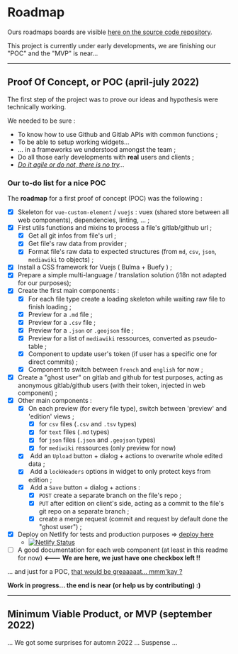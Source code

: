 
# Roadmap

Ours roadmaps boards are visible [here on the source code repository](https://gitlab.com/multi-coop/gitribute/-/boards/4084563).

This project is currently under early developments, we are finishing our "POC" and the "MVP" is near...

---

## Proof Of Concept, or POC (april-july 2022)

The first step of the project was to prove our ideas and hypothesis were technically working.

We needed to be sure :

- To know how to use Github and Gitlab APIs with common functions ;
- To be able to setup working widgets...
- ... in a frameworks we understood amongst the team ;
- Do all those early developments with **real** users and clients ;
- _[Do it agile or do not, there is no try](https://www.youtube.com/watch?v=BQ4yd2W50No)..._

### Our to-do list for a nice POC

The **roadmap** for a first proof of concept (POC) was the following :

- [x] Skeleton for `vue-custom-element` / `vuejs` : vuex (shared store between all web components), dependencies, linting, ... ;
- [x] First utils functions and mixins to process a file's gitlab/github url ;
  - [x] Get all git infos from file's url ;
  - [x] Get file's raw data from provider ;
  - [x] Format file's raw data to expected structures (from `md`, `csv`, `json`, `mediawiki` to objects) ;
- [x] Install a CSS framework for Vuejs ( Bulma + Buefy ) ;
- [x] Prepare a simple multi-language / translation solution (i18n not adapted for our purposes);
- [x] Create the first main components :
  - [x] For each file type create a loading skeleton while waiting raw file to finish loading ;
  - [x] Preview for a `.md` file ;
  - [x] Preview for a `.csv` file ;
  - [x] Preview for a `.json` or `.geojson` file ;
  - [x] Preview for a list of `mediawiki` ressources, converted as pseudo-table ;
  - [x] Component to update user's token (if user has a specific one for direct commits) ;
  - [x] Component to switch between `french` and `english` for now ;
- [x] Create a "ghost user" on gitlab and github for test purposes, acting as anonymous gitlab/github users (with their token, injected in web component) ;
- [x] Other main components :
  - [x] On each preview (for every file type), switch between 'preview' and 'edition' views ;
    - [x] for `csv` files (`.csv` and `.tsv` types)
    - [x] for `text` files (`.md` types)
    - [x] for `json` files (`.json` and `.geojson` types)
    - [x] for `mediwiki` ressources (only preview for now)
  - [x]  Add an `Upload` button + dialog + actions to overwrite whole edited data ;
  - [x]  Add a `lockHeaders` options in widget to only protect keys from edition ;
  - [x]  Add a `Save` button + dialog + actions :
    - [x] `POST` create a separate branch on the file's repo ;
    - [x] `PUT` after edition on client's side, acting as a commit to the file's git repo on a separate branch ;
    - [x] create a merge request (commit and request by default done the "ghost user") ; 
- [x] Deploy on Netlify for tests and production purposes => [deploy here](https://gitribute.multi.coop/)
  - [![Netlify Status](https://api.netlify.com/api/v1/badges/1cd66edf-3b08-43db-bd21-6490377bb24a/deploy-status)](https://app.netlify.com/sites/multi-gitribute/deploys)
- [ ] A good documentation for each web component (at least in this readme for now) **<--- We are here, we just have one checkbox left !!**

... and just for a POC, [that would be greaaaaat... mmm'kay ?](https://www.youtube.com/watch?v=JFRa7Ovym8s&ab_channel=IAJSTU)

**Work in progress... the end is near (or help us by contributing) :)**

---

## Minimum Viable Product, or MVP (september 2022)

... We got some surprises for automn 2022 ... Suspense ...
